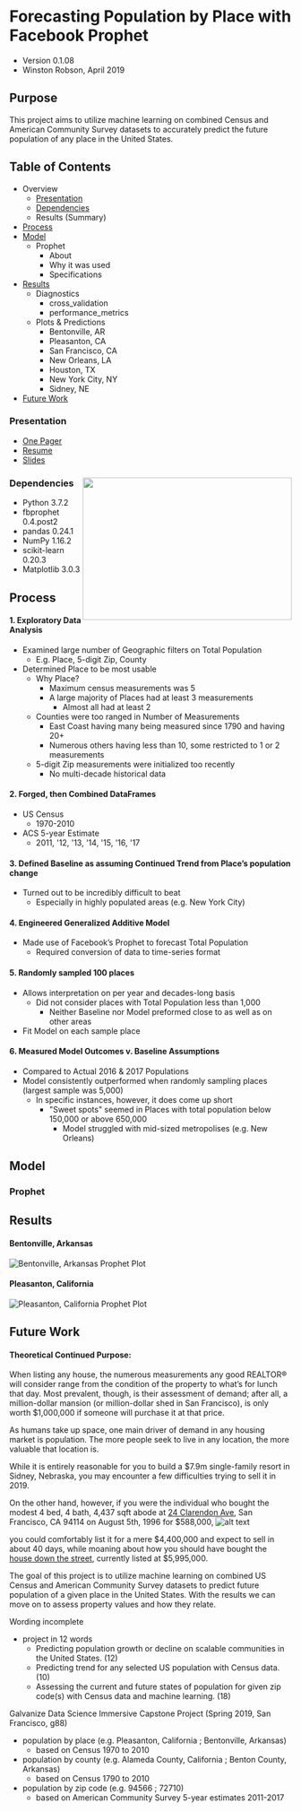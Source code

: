 # Forecasting Population by Place with Facebook Prophet
- Version 0.1.08
- Winston Robson, April 2019
## Purpose
This project aims to utilize machine learning on combined Census and American Community Survey datasets to accurately predict the future population of any place in the United States.
## Table of Contents
- Overview
  - [Presentation](https://github.com/gumdropsteve/project-capstone/blob/master/README.md#presentation) 
  - [Dependencies](https://github.com/gumdropsteve/project-capstone/blob/master/README.md#dependencies)
  - Results (Summary)
- [Process](https://github.com/gumdropsteve/project-capstone/blob/master/README.md#process)
- [Model](https://github.com/gumdropsteve/project-capstone/blob/master/README.md#model)
  - Prophet
    - About
    - Why it was used
    - Specifications
- [Results](https://github.com/gumdropsteve/project-capstone/blob/master/README.md#results)
  - Diagnostics
    - cross_validation
    - performance_metrics
  - Plots & Predictions
    - Bentonville, AR
    - Pleasanton, CA
    - San Francisco, CA
    - New Orleans, LA
    - Houston, TX
    - New York City, NY
    - Sidney, NE
- [Future Work](https://github.com/gumdropsteve/project-capstone/blob/master/README.md#future-work)
### Presentation
- [One Pager](https://github.com/gumdropsteve/project-capstone/blob/master/presentation/project_capstone_1pager.pdf)
- [Resume](https://github.com/gumdropsteve/project-capstone/blob/master/presentation/may_2019.pdf)
- [Slides](https://docs.google.com/presentation/d/13fey4Nzs-MHNS3qDf0GmpccINqg_SIVSE6mhTkwsUiM/edit?usp=sharing)
### Dependencies <img align="right" width="372.6" height="253.8" src="https://github.com/gumdropsteve/project-capstone/blob/master/presentation/images/tech-used-Screenshot_2019-04-11%20project_capstone_1pager.png">
 - Python 3.7.2  
 - fbprophet 0.4.post2
 - pandas 0.24.1
 - NumPy 1.16.2
 - scikit-learn 0.20.3
 - Matplotlib 3.0.3
## Process
#### 1. Exploratory Data Analysis 
  - Examined large number of Geographic filters on Total Population
    - E.g. Place, 5-digit Zip, County
  - Determined Place to be most usable
    - Why Place?
      - Maximum census measurements was 5
      - A large majority of Places had at least 3 measurements 
        - Almost all had at least 2
    - Counties were too ranged in Number of Measurements
      - East Coast having many being measured since 1790 and having 20+ 
      - Numerous others having less than 10, some restricted to 1 or 2 measurements
    - 5-digit Zip measurements were initialized too recently
      - No multi-decade historical data 
#### 2. Forged, then Combined DataFrames
  - US Census 
    - 1970-2010 
  - ACS 5-year Estimate 
    - 2011, '12, '13, '14, '15, '16, '17  

#### 3. Defined Baseline as assuming Continued Trend from Place’s population change  
  - Turned out to be incredibly difficult to beat
    - Especially in highly populated areas (e.g. New York City)

#### 4. Engineered Generalized Additive Model 
 - Made use of Facebook’s Prophet to forecast Total Population 
   - Required conversion of data to time-series format

#### 5. Randomly sampled 100 places
  - Allows interpretation on per year and decades-long basis
    - Did not consider places with Total Population less than 1,000
      - Neither Baseline nor Model preformed close to as well as on other areas
  - Fit Model on each sample place

#### 6. Measured Model Outcomes v. Baseline Assumptions
  - Compared to Actual 2016 & 2017 Populations
  - Model consistently outperformed when randomly sampling places (largest sample was 5,000)
    - In specific instances, however, it does come up short
      - "Sweet spots" seemed in Places with total population below 150,000 or above 650,000
        - Model struggled with mid-sized metropolises (e.g. New Orleans)
## Model
### Prophet

## Results
#### Bentonville, Arkansas
![Bentonville, Arkansas Prophet Plot](https://github.com/gumdropsteve/project-capstone/blob/master/presentation/images/bentonville_prophet.png)
#### Pleasanton, California
![Pleasanton, California Prophet Plot](https://github.com/gumdropsteve/project-capstone/blob/master/presentation/images/pleasanton_prophet.png)

## Future Work
#### Theoretical Continued Purpose:
When listing any house, the numerous measurements any 
good REALTOR® will consider range from the condition of 
the property to what’s for lunch that day. Most prevalent, though, 
is their assessment of demand; after all, a million-dollar mansion 
(or million-dollar shed in San Francisco), is only worth $1,000,000 
if someone will purchase it at that price. 

As humans take up space, one main driver of demand in any 
housing market is population. The more people seek to live in
any location, the more valuable that location is.

While it is entirely reasonable for you to build a $7.9m single-family 
resort in Sidney, Nebraska, you may encounter a few difficulties 
trying to sell it in 2019.
 
On the other hand, however, if you were the individual who bought 
the modest 4 bed, 4 bath, 4,437 sqft abode at [24 Clarendon Ave](https://www.realtor.com/realestateandhomes-detail/24-Clarendon-Ave_San-Francisco_CA_94114_M28366-36605),
San Francisco, CA 94114 on August 5th, 1996 for $588,000,
![alt text](https://github.com/gumdropsteve/project-capstone/blob/master/presentation/images/Screenshot_2019-04-11%20project_capstone_1pager.png)

you could comfortably list it for a mere $4,400,000 and expect to
sell in about 40 days, while moaning about how you should have 
bought the [house down the street](https://www.zillow.com/homedetails/140-Clarendon-Ave-San-Francisco-CA-94114/15129075_zpid/?utm_source=email&utm_medium=email&utm_campaign=emo-sendtofriend-similar-homes-image&rtoken=558bffa9-675a-4f63-94d0-c46d8aee2893~X1-ZUyeh68ohf1og9_9skq8), currently listed at $5,995,000.

The goal of this project is to utilize machine learning on combined
US Census and American Community Survey datasets to predict
future population of a given place in the United States. With the results
we can move on to assess property values and how they relate.

Wording incomplete 
- project in 12 words
    - Predicting population growth or decline on scalable communities in the United States. (12)
    - Predicting trend for any selected US population with Census data. (10)
    - Assessing the current and future states of population for given zip code(s) with Census data and machine learning. (18) 

Galvanize Data Science Immersive Capstone Project (Spring 2019, San Francisco, g88)

- population by place (e.g. Pleasanton, California ; Bentonville, Arkansas)
    - based on Census 1970 to 2010
- population by county (e.g. Alameda County, California ; Benton County, Arkansas)
    - based on Census 1790 to 2010
- population by zip code (e.g. 94566 ; 72710)
    - based on American Community Survey 5-year estimates 2011-2017
